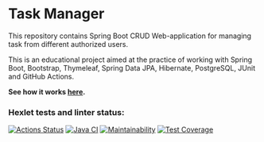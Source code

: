 # Task Manager

This repository contains Spring Boot CRUD Web-application for managing task from different authorized users.

This is an educational project aimed at the practice of working with Spring Boot, Bootstrap, Thymeleaf, Spring Data JPA, Hibernate, PostgreSQL, JUnit and GitHub Actions.

**See how it works [here]().**

### Hexlet tests and linter status:
[![Actions Status](https://github.com/Linkshegelianer/java-project-73/workflows/hexlet-check/badge.svg)](https://github.com/Linkshegelianer/java-project-73/actions) 
[![Java CI](https://github.com/Linkshegelianer/java-project-73/workflows/Java%20CI/badge.svg)](https://github.com/Linkshegelianer/java-project-73/actions/workflows/java-ci.yml) 
[![Maintainability](https://api.codeclimate.com/v1/badges/8806e087dde7c98f6218/maintainability)](https://codeclimate.com/github/Linkshegelianer/java-project-73/maintainability) 
[![Test Coverage](https://api.codeclimate.com/v1/badges/8806e087dde7c98f6218/test_coverage)](https://codeclimate.com/github/Linkshegelianer/java-project-73/test_coverage)